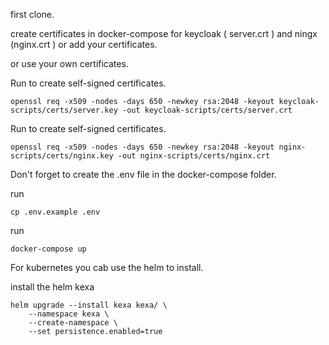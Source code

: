 first clone.

create certificates in docker-compose for keycloak ( server.crt ) and ningx (nginx.crt ) or add your certificates.

or use your own certificates.

Run to create self-signed certificates.


```console
openssl req -x509 -nodes -days 650 -newkey rsa:2048 -keyout keycloak-scripts/certs/server.key -out keycloak-scripts/certs/server.crt
```

Run to create self-signed certificates.

```console
openssl req -x509 -nodes -days 650 -newkey rsa:2048 -keyout nginx-scripts/certs/nginx.key -out nginx-scripts/certs/nginx.crt
```
Don't forget to create the .env file in the docker-compose folder.

run
```console
cp .env.example .env
```


run 
```console
docker-compose up
```

For kubernetes you cab use the helm to install.

install the helm kexa
```console
helm upgrade --install kexa kexa/ \
    --namespace kexa \
    --create-namespace \
    --set persistence.enabled=true
```

